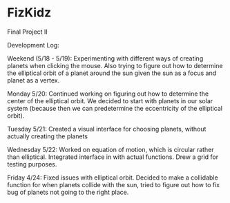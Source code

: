 # FizKidz
Final Project II


Development Log:

Weekend (5/18 - 5/19): Experimenting with different ways of creating planets when clicking the mouse. Also trying to figure out how to determine the elliptical orbit of a planet around the sun given the sun as a focus and planet as a vertex.

Monday 5/20: Continued working on figuring out how to determine the center of the elliptical orbit. We decided to start with planets in our solar system (because then we can predetermine the eccentricity of the elliptical orbit).

Tuesday 5/21: Created a visual interface for choosing planets, without actually creating the planets

Wednesday 5/22: Worked on equation of motion, which is circular rather than elliptical. Integrated interface in with actual functions. Drew a grid for testing purposes.

Friday 4/24: Fixed issues with elliptical orbit. Decided to make a collidable function for when planets collide with the sun, tried to figure out how to fix bug of planets not going to the right place.
